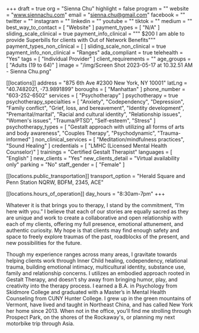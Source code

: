+++
draft = true
org = "Sienna Chu"
highlight = false
program = ""
website = "www.siennachu.com"
email = "sienna.chu@gmail.com"
facebook = ""
twitter = ""
instagram = ""
linkedin = ""
youtube = ""
tiktok = ""
medium = ""
best_way_to_contact = [ "Website" ]
payment_types = [ "N/A" ]
sliding_scale_clinical = true
payment_info_clinical = """
$200
I am able to provide Superbills for clients with Out of Network Benefits"""
payment_types_non_clinical = [ ]
sliding_scale_non_clinical = true
payment_info_non_clinical = "Ranges"
ada_compliant = true
telehealth = "Yes"
tags = [ "Individual Provider" ]
client_requirements = ""
age_groups = [ "Adults (19 to 64)" ]
image = "/img/Screen Shot 2023-05-17 at 10.32.51 AM - Sienna Chu.png"

[[locations]]
address = "875 6th Ave #2300 New York, NY 10001"
latLng = "40.7482021, -73.9891899"
boroughs = [ "Manhattan" ]
phone_number = "603-252-6502"
services = [ "Psychotherapy" ]
psychotherapy = true
psychotherapy_specialties = [
  "Anxiety",
  "Codependency",
  "Depression",
  "Family conflict",
  "Grief, loss, and bereavement",
  "Identity development",
  "Premarital/marital",
  "Racial and cultural identity",
  "Relationship issues",
  "Women's issues",
  "Trauma/PTSD",
  "Self-esteem",
  "Stress"
]
psychotherapy_types = [
  "Gestalt approach with utilizing all forms of arts and body awareness",
  "Couples Therapy",
  "Psychodynamic",
  "Trauma-informed"
]
non_clinical_services = [ "Meditation/mindfulness practices", "Sound Healing" ]
credentials = [ "LMHC (Licensed Mental Health Counselor)" ]
trainings = "Certified Gestalt Therapist"
languages = [ "English" ]
new_clients = "Yes"
new_clients_detail = "Virtual availability only"
parking = "No"
staff_gender = [ "Female" ]

  [[locations.public_transportation]]
  transport_option = "Herald Square and Penn Station NQRW, BDFM, 2345, ACE"

  [[locations.hours_of_operation]]
  day_hours = "8:30am-7pm"
+++

Whatever it is that brings you to therapy, I stand by the commitment, “I’m here with you.”  I believe that each of our stories are equally sacred as they are unique and work to create a collaborative and open relationship with each of my clients, offering my full presence, emotional attunement, and authentic curiosity. My hope is that clients may find enough safety and space to freely explore traumas of the past, roadblocks of the present, and new possibilities for the future.

Though my experience ranges across many areas, I gravitate towards helping clients work through Inner Child healing, codependency, relational trauma, building emotional intimacy, multicultural identity, substance use, family and relationship concerns. I utilizes an embodied approach rooted in Gestalt Therapy, and doesn’t shy away from bringing humor, play, and creativity into the therapy process. I earned a B.A. in Psychology from Skidmore College and graduated with a Master’s in Mental Health Counseling from CUNY Hunter College. I grew up in the green mountains of Vermont, have lived and taught in Northeast China, and has called New York her home since 2013. When not in the office, you’ll find me strolling through Prospect Park, on the shores of the Rockaway's, or planning my next motorbike trip through Asia.
